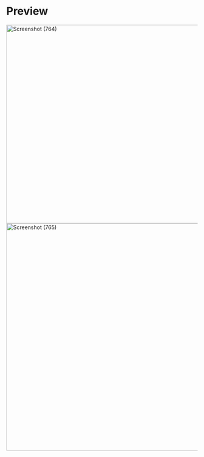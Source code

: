 # Preview 

<a data-flickr-embed="true" href="https://www.flickr.com/photos/197661703@N05/53103407500/in/dateposted-public/" title="Screenshot (764)"><img src="https://live.staticflickr.com/65535/53103407500_e172abcab2_o.png" width="1365" height="521" alt="Screenshot (764)"/></a>
<a data-flickr-embed="true" href="https://www.flickr.com/photos/197661703@N05/53103501268/in/dateposted-public/" title="Screenshot (765)"><img src="https://live.staticflickr.com/65535/53103501268_6e6de15730_o.png" width="1365" height="597" alt="Screenshot (765)"/></a><script async src="//embedr.flickr.com/assets/client-code.js" charset="utf-8"></script>
